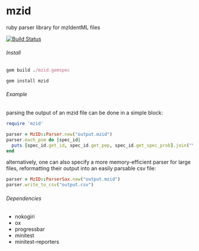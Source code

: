 mzid
====

ruby parser library for mzIdentML files

[![Build Status](https://travis-ci.org/sbonisso/mzid.png)](http://travis-ci.org/sbonisso/mzid)

###### Install

``` ruby
gem build ./mzid.gemspec
```

```ruby
gem install mzid
```

###### Example

parsing the output of an mzid file can be done in a simple block:

```ruby
require 'mzid'

parser = MzID::Parser.new("output.mzid")
parser.each_psm do |spec_id|
  puts [spec_id.get_id, spec_id.get_pep, spec_id.get_spec_prob].join("\t")
end
```

alternatively, one can also specify a more memory-efficient parser for large files, 
reformatting their output into an easily parsable csv file:

```ruby
parser = MzID::ParserSax.new("output.mzid")
parser.write_to_csv("output.csv")
```

###### Dependencies
* nokogiri
* ox
* progressbar
* minitest
* minitest-reporters
